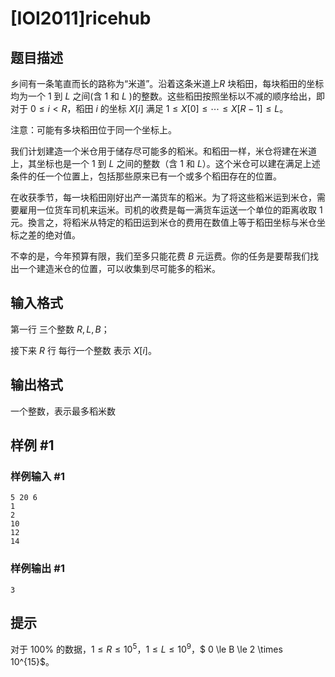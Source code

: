 # [IOI2011]ricehub

## 题目描述

乡间有一条笔直而长的路称为“米道”。沿着这条米道上$R$  块稻田，每块稻田的坐标均为一个 $1$ 到 $L$ 之间(含 $1$ 和 $L$ )的整数。这些稻田按照坐标以不减的顺序给出，即对于 $0 \le i < R$，稻田 $i$ 的坐标 $X[i]$ 满足 $1 \le X[0] \le \cdots \le X[R-1] \le L$。

注意：可能有多块稻田位于同一个坐标上。

我们计划建造一个米仓用于储存尽可能多的稻米。和稻田一样，米仓将建在米道上，其坐标也是一个 $1$ 到 $L$ 之间的整数（含 $1$ 和 $L$）。这个米仓可以建在满足上述条件的任一个位置上，包括那些原来已有一个或多个稻田存在的位置。

在收获季节，每一块稻田刚好出产一滿货车的稻米。为了将这些稻米运到米仓，需要雇用一位货车司机来运米。司机的收费是每一满货车运送一个单位的距离收取 $1$ 元。換言之，将稻米从特定的稻田运到米仓的费用在数值上等于稻田坐标与米仓坐标之差的绝对值。

不幸的是，今年预算有限，我们至多只能花费 $B$ 元运费。你的任务是要帮我们找出一个建造米仓的位置，可以收集到尽可能多的稻米。

## 输入格式

第一行 三个整数 $R,L,B$；

接下来 $R$ 行 每行一个整数 表示 $X[i]$。

## 输出格式

一个整数，表示最多稻米数

## 样例 #1

### 样例输入 #1
```
5 20 6
1
2
10
12
14
```

### 样例输出 #1

```
3
```

## 提示

对于 $100\%$ 的数据，$1 \le R \le 10^5$，$1 \le L \le 10^9$，$ 0 \le B \le 2 \times 10^{15}$。
